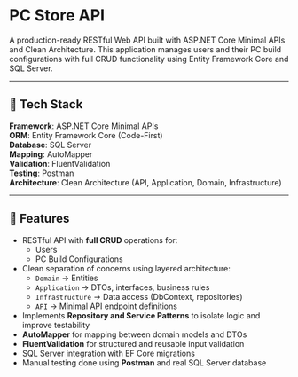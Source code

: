 # PC Store API

A production-ready RESTful Web API built with ASP.NET Core Minimal APIs and Clean Architecture. This application manages users and their PC build configurations with full CRUD functionality using Entity Framework Core and SQL Server.

---

## 🔧 Tech Stack

**Framework**: ASP.NET Core Minimal APIs  
**ORM**: Entity Framework Core (Code-First)  
**Database**: SQL Server  
**Mapping**: AutoMapper  
**Validation**: FluentValidation  
**Testing**: Postman  
**Architecture**: Clean Architecture (API, Application, Domain, Infrastructure)

---

## 📌 Features

- RESTful API with **full CRUD** operations for:
  - Users
  - PC Build Configurations
- Clean separation of concerns using layered architecture:
  - `Domain` → Entities
  - `Application` → DTOs, interfaces, business rules
  - `Infrastructure` → Data access (DbContext, repositories)
  - `API` → Minimal API endpoint definitions
- Implements **Repository and Service Patterns** to isolate logic and improve testability
- **AutoMapper** for mapping between domain models and DTOs
- **FluentValidation** for structured and reusable input validation
- SQL Server integration with EF Core migrations
- Manual testing done using **Postman** and real SQL Server database
